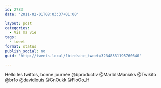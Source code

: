 ```yaml
---
id: 2783
date: '2011-02-01T08:03:37+01:00'

layout: post
categories:
  - Vis ma vie
tags:
  - tweet
format: status
publish_social: no
guid: 'http://tweets.local/?birdsite_tweet=32348331195760640'

---
```


Hello les twittos, bonne journée @bproductiv @MarlbIsManiaks @Twikito @br1o @davidlouis @GnOukk @FloOo\_H